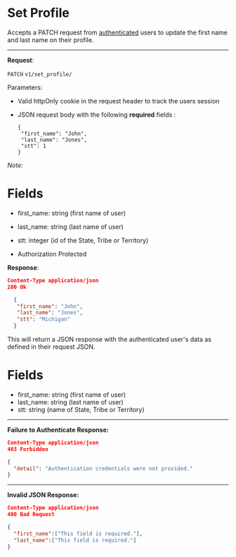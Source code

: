 
# Set Profile
Accepts a PATCH request from [authenticated](api/authentication.md) users to update the first name and last name on their profile. 

 
----
**Request**:

`PATCH` `v1/set_profile/`

Parameters:

- Valid httpOnly cookie in the request header to track the users session

- JSON request body with the following **required** fields :
  ```
  {
   "first_name": "John",
   "last_name": "Jones",
   "stt": 1
  }
  ```

*Note:*

# Fields
- first_name: string (first name of user)
- last_name: string (last name of user)
- stt: integer (id of the State, Tribe or Territory)

- Authorization Protected 

**Response**:

```json
Content-Type application/json
200 Ok

  {
   "first_name": "John",
   "last_name": "Jones",
   "stt": "Michigan"
  }
```

This will return a JSON response with the authenticated user's data as defined in their request JSON.

# Fields
- first_name: string (first name of user)
- last_name: string (last name of user)
- stt: string (name of State, Tribe or Territory)

----
**Failure to Authenticate Response:**


```json
Content-Type application/json
403 Forbidden

{
  "detail": "Authentication credentials were not provided."
}
```

----
**Invalid JSON Response:**


```json
Content-Type application/json
400 Bad Request

{
  "first_name":["This field is required."],
  "last_name":["This field is required."]
}
```
